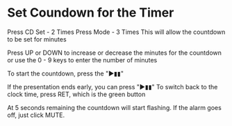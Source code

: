# Set Coundown for the Timer

Press CD Set - 2 Times
Press Mode - 3 Times
    This will allow the countdown to be set for minutes

Press UP or DOWN to increase or decrease the minutes for the countdown or use the 0 - 9 keys to enter the number of minutes

To start the countdown, press the "&#9654;&#9646;&#9646;"

If the presentation ends early, you can press "&#9654;&#9646;&#9646;"
To switch back to the clock time, press RET, which is the green button 

At 5 seconds remaining the countdown will start flashing. If the alarm goes off, just click MUTE.
